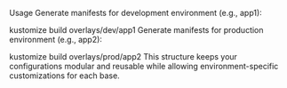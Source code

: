 Usage
Generate manifests for development environment (e.g., app1):


kustomize build overlays/dev/app1
Generate manifests for production environment (e.g., app2):


kustomize build overlays/prod/app2
This structure keeps your configurations modular and reusable while allowing environment-specific customizations for each base.